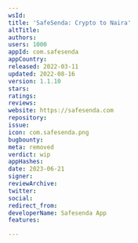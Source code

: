```yaml
---
wsId: 
title: 'SafeSenda: Crypto to Naira'
altTitle: 
authors: 
users: 1000
appId: com.safesenda
appCountry: 
released: 2022-03-11
updated: 2022-08-16
version: 1.1.10
stars: 
ratings: 
reviews: 
website: https://safesenda.com
repository: 
issue: 
icon: com.safesenda.png
bugbounty: 
meta: removed
verdict: wip
appHashes: 
date: 2023-06-21
signer: 
reviewArchive: 
twitter: 
social: 
redirect_from: 
developerName: Safesenda App
features: 

---
```


